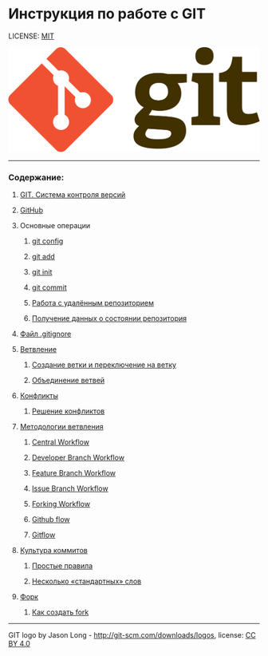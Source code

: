 # Инструкция по работе с GIT

LICENSE: [MIT](./license.md)

![git-logo](./assets/Git-logo.svg.png)

---

### Содержание:

1. [GIT. Система контроля версий](./git.md)

2. [GitHub](./github.md)

3. Основные операции

   1. [git config](./config.md)

   2. [git add](./add.md)

   3. [git init](./init.md)

   4. [git commit](./commit.md)

   5. [Работа с удалённым репозиторием](/remote.md)

   6. [Получение данных о состоянии репозитория](./status.md)

4. [Файл .gitignore](./ignore.md)

5. [Ветвление](./branch.md)

   1. [Создание ветки и переключение на ветку](./checkout.md)

   2. [Объединение ветвей](./merge.md)

6. [Конфликты](./conflict.md)

   1. [Решение конфликтов](./solve.md)

7. [Методологии ветвления](./method.md)

   1. [Central Workflow](./central.md)

   2. [Developer Branch Workflow](./develop.md)

   3. [Feature Branch Workflow](./feature.md)

   4. [Issue Branch Workflow](./issue.md)

   5. [Forking Workflow](./forking.md)

   6. [Github flow](./githubflow.md)

   7. [Gitflow](./gitflow.md)

8. [Культура коммитов](./culture.md)

   1. [Простые правила](./rules.md)

   2. [Несколько «стандартных» слов](./standard.md)

9. [Форк](./fork.md)

   1. [Как создать fork](./forkcreat.md)


---

GIT logo by Jason Long - http://git-scm.com/downloads/logos, license: [CC BY 4.0](https://creativecommons.org/licenses/by/4.0/)